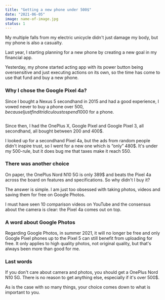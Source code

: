 ```yaml
---
title: "Getting a new phone under 500$"
date: "2021-06-05"
image: name-of-image.jpg
status: 1
---
```


My multiple falls from my electric unicycle didn't just damage my body, but my phone is also a casualty.

Last year, I starting planning for a new phone by creating a new goal in my financial app.

Yesterday, my phone started acting app with its power button being oversensitive and just executing actions on its own, so the time has come to use that fund and buy a new phone.

### Why I chose the Google Pixel 4a?

Since I bought a Nexus 5 secondhand in 2015 and had a good experience, I vowed never to buy a phone over 500$, because I just find it ridiculous to spend 1000$ for a phone.

<img src="holding-the-sun.jpg" alt="" class="article-image" loading="lazy">

Since then, I had the OnePlus X, Google Pixel and Google Pixel 3, all secondhand, all bought between 200 and 400$.

I looked up for a secondhand Pixel 4a, but the ads from random people didn't inspire trust, so I went for a new one which is “only” 480$. It's under my 500-rule, but it does bug me that taxes make it reach 550.

### There was another choice

On paper, the OnePlus Nord N10 5G is only 389$ and beats the Pixel 4a across the board on features and specifications. So why didn't I buy it?

The answer is simple. I am just too obsessed with taking photos, videos and saving them for free on Google Photos.

I must have seen 10 comparison videos on YouTube and the consensus about the camera is clear: the Pixel 4a comes out on top.

### A word about Google Photos

Regarding Google Photos, in summer 2021, it will no longer be free and only Google Pixel phones up to the Pixel 5 can still benefit from uploading for free. It only applies to high quality photos, not original quality, but that's always been more than good for me.

### Last words

If you don't care about camera and photos, you should get a OnePlus Nord N10 5G. There is no reason to get anything else, especially if it's over 500$.

As is the case with so many things, your choice comes down to what is important to you.
